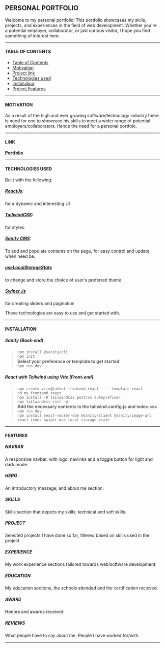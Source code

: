 ## PERSONAL PORTFOLIO

Welcome to my personal portfolio! This portfolio showcases my skills, projects, and experiences in the field of web development. Whether you're a potential employer, collaborator, or just curious visitor, I hope you find something of interest here.

---

#### TABLE OF CONTENTS

- [Table of Contents](#table-of-contents)
- [Motivation](#motivation)
- [Project link](#link)
- [Technologies used](#technologies-used)
- [Installation](#installation)
- [Project Features](#features)

---

#### MOTIVATION

As a result of the high and ever growing software/technology industry there is need for one to showcase his skills to meet a wider range of potential employers/collaborators. Hence the need for a personal portfoio.

---

#### LINK

**[Portfolio](https://monye-jude.netlify.app)**

---

#### TECHNOLOGIES USED

Built with the following:

##### [ReactJs](https://react.dev):

for a dynamic and interesting UI

##### [TailwindCSS](https://tailwindcss.com):

for styles.

##### [Sanity CMS](https://sanity.io):

To add and populate contents on the page, for easy control and update when need be.

##### [useLocalStorageState](https://www.npmjs.com/package/use-local-storage-state)

to change and store the choice of user's preferred theme

##### [Swiper Js](https://swiperjs.com/)

for creating sliders and pagination

These technologies are easy to use and get started with.

---

#### INSTALLATION

##### Sanity (Back-end)

> `npm install @sanity/cli` <br> `npm init` <br> **Select your preference or template to get started** <br> `npm run dev`

##### React with Tailwind using Vite (Front-end)

> `npm create vite@latest frontend_react -- --template react` <br> `cd my frontend_react` <br> `npm install -D tailwindcss postcss autoprefixer` <br> `npx tailwindcss init -p` <br> **Add the necessary contents in the tailwind.config.js and index.css** <br> `npm run dev` <br> `npm install react-router-dom @sanity/client @sanity/image-url react-icons swiper use-local-storage-state `

---

#### FEATURES

##### NAVBAR

A responsive navbar, with logo, navlinks and a toggle button for light and dark mode.

##### HERO

An introductory message, and about me section.

##### SKILLS

Skills section that depicts my skills; technical and soft skills.

##### PROJECT

Selected projects I have done so far, filtered based on skills used in the project.

##### EXPERIENCE

My work experience sections tailored towards web/software development.

##### EDUCATION

My education sections, the schools attended and the certification recieved.

##### AWARD

Honors and awards received

##### REVIEWS

What people have to say about me. People I have worked for/with.

---
